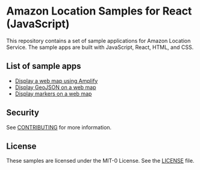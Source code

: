 # Amazon Location Samples for React (JavaScript)

This repository contains a set of sample applications for Amazon Location Service. The sample apps are built with JavaScript, React, HTML, and CSS.

## List of sample apps

- [Display a web map using Amplify](map-with-amplify/)
- [Display GeoJSON on a web map](map-with-geojson/)
- [Display markers on a web map](map-with-markers/)

## Security

See [CONTRIBUTING](CONTRIBUTING.md#security-issue-notifications) for more information.

## License

These samples are licensed under the MIT-0 License. See the [LICENSE](LICENSE) file.
